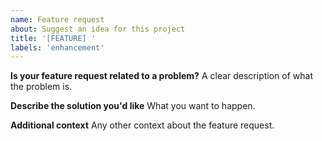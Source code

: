 ```yaml
---
name: Feature request
about: Suggest an idea for this project
title: '[FEATURE] '
labels: 'enhancement'
---
```


**Is your feature request related to a problem?**
A clear description of what the problem is.

**Describe the solution you'd like**
What you want to happen.

**Additional context**
Any other context about the feature request.